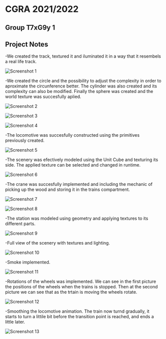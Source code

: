 # CGRA 2021/2022

## Group T7xG9y 1

## Project Notes

-We created the track, textured it and iluminated it in a way that it resembels a real life track.

![Screenshot 1](screenshots/cgra-t07g09-Project-1.png)

-We created the circle and the possibility to adjust the complexity in order to aproximate the circunference better. The cylinder was also created and its complexity can also be modified. Finally the sphere was created and the world texture was succesfully aplied.

![Screenshot 2](screenshots/cgra-t07g09-Project-2.png)

![Screenshot 3](screenshots/cgra-t07g09-Project-3.png)

![Screenshot 4](screenshots/cgra-t07g09-Project-4.png)

-The locomotive was succesfully constructed using the primitives previously created.

![Screenshot 5](screenshots/cgra-t07g09-Project-5.png)

-The scenery was efectively modeled using the Unit Cube and texturing its side. The applied texture can be selected and changed in runtime.

![Screenshot 6](screenshots/cgra-t07g09-Project-6.png)


-The crane was succesfully implemented and including the mechanic of picking up the wood and storing it in the trains compartment.

![Screenshot 7](screenshots/cgra-t07g09-Project-7.png)

![Screenshot 8](screenshots/cgra-t07g09-Project-8.png)

-The station was modeled using geometry and applying textures to its different parts.

![Screenshot 9](screenshots/cgra-t07g09-Project-9.png) 


-Full view of the scenery with textures and lighting.

![Screenshot 10](screenshots/cgra-t07g09-Project-10.png)

-Smoke implemented.

![Screenshot 11](screenshots/cgra-t07g09-Project-11.png)

-Rotations of the wheels was implemented. We can see in the first picture the positions of the wheels when the trains is stopped. Then at the second picture we can see that as the trtain is moving the wheels rotate.

![Screenshot 12](screenshots/cgra-t07g09-Project-12.png)

-Smoothing the locomotive animation. The train now turnd gradually, it starts to turn a littile bit before the transition point is reached, and ends a little later.

![Screenshot 13](screenshots/cgra-t07g09-Project-13.png)





